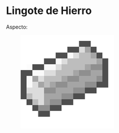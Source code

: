 # Lingote de Hierro

Aspecto:

<figure><img src="../../../.gitbook/assets/image (6) (1).png" alt=""><figcaption></figcaption></figure>
